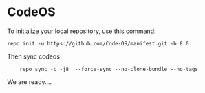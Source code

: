 CodeOS
========

To initialize your local repository, use this command:

	repo init -u https://github.com/Code-OS/manifest.git -b 8.0
        
Then sync  codeos
        
        repo sync -c -j8  --force-sync --no-clone-bundle --no-tags

We are ready....
